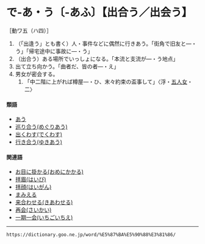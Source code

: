 # で‐あ・う〔‐あふ〕【出合う／出会う】

［動ワ五（ハ四）］
1. （「出逢う」とも書く）人・事件などに偶然に行きあう。「街角で旧友と―・う」「帰宅途中に事故に―・う」
2. （出合う）ある場所でいっしょになる。「本流と支流が―・う地点」
3. 出て立ち向かう。「曲者だ、皆の者―・え」
4. 男女が密会する。    
    1.  「中二階に上がれば樽屋―・ひ、末々約束の盃事して」〈浮・[五人女](https://dictionary.goo.ne.jp/word/%E5%A5%BD%E8%89%B2%E4%BA%94%E4%BA%BA%E5%A5%B3/#jn-73472)・二〉
        

#### 類語

-   [あう](https://dictionary.goo.ne.jp/word/%E4%BC%9A%E3%81%86/#jn-1436)
-   [巡り合う(めぐりあう)](https://dictionary.goo.ne.jp/word/%E5%B7%A1%E3%82%8A%E4%BC%9A%E3%81%86/#jn-217252)
-   [出くわす(でくわす)](https://dictionary.goo.ne.jp/word/%E5%87%BA%E4%BC%9A%E3%81%99/#jn-151243)
-   [行き合う(ゆきあう)](https://dictionary.goo.ne.jp/word/%E8%A1%8C%E5%90%88%E3%81%86/#jn-224938)

#### 関連語

-   [お目に掛かる(おめにかかる)](https://dictionary.goo.ne.jp/word/%E5%BE%A1%E7%9B%AE%E3%81%AB%E6%8E%9B%E3%81%8B%E3%82%8B/#jn-33096)
-   [拝眉(はいび)](https://dictionary.goo.ne.jp/word/%E6%8B%9D%E7%9C%89/#jn-174220)
-   [拝顔(はいがん)](https://dictionary.goo.ne.jp/word/%E6%8B%9D%E9%A1%94/#jn-173589)
-   [まみえる](https://dictionary.goo.ne.jp/word/%E8%A6%8B%E3%81%88%E3%82%8B_%28%E3%81%BE%E3%81%BF%E3%81%88%E3%82%8B%29/#jn-209521)
-   [来合わせる(きあわせる)](https://dictionary.goo.ne.jp/word/%E6%9D%A5%E5%90%88%E3%81%9B%E3%82%8B/#jn-50323)
-   [再会(さいかい)](https://dictionary.goo.ne.jp/word/%E5%86%8D%E4%BC%9A/#jn-84602)
-   [一期一会(いちごいちえ)](https://dictionary.goo.ne.jp/word/%E4%B8%80%E6%9C%9F%E4%B8%80%E4%BC%9A/#jn-12416)

---
`https://dictionary.goo.ne.jp/word/%E5%87%BA%E5%90%88%E3%81%86/`